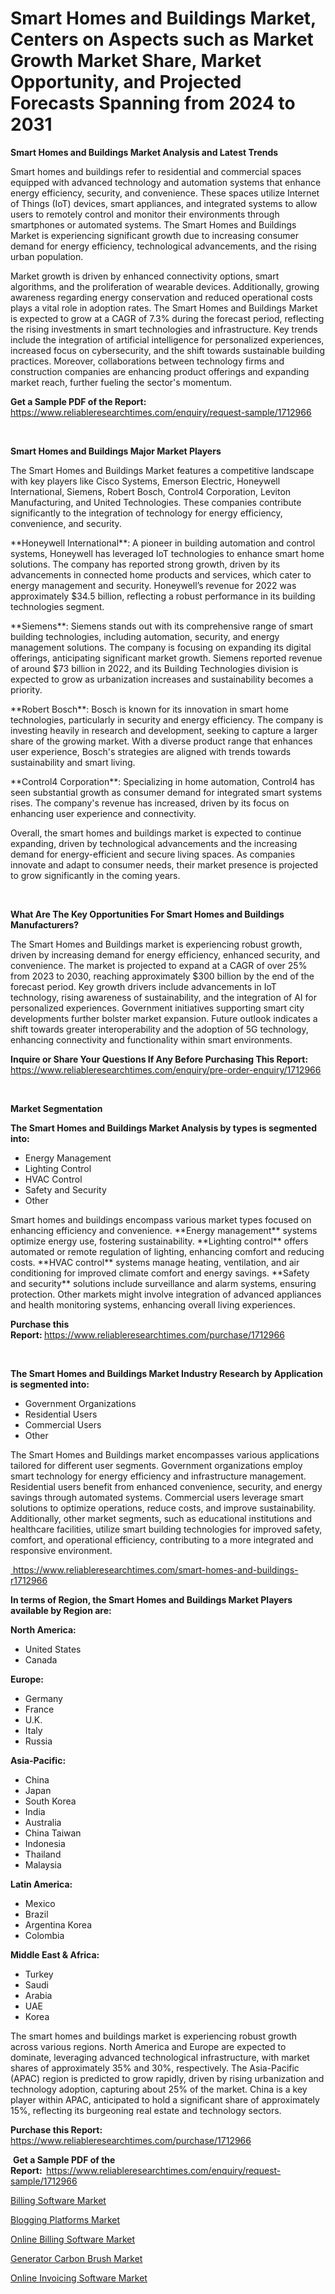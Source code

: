 <p><h1>Smart Homes and Buildings Market, Centers on Aspects such as Market Growth Market Share, Market Opportunity, and Projected Forecasts Spanning from 2024 to 2031</h1></p><p><strong>Smart Homes and Buildings Market Analysis and Latest Trends</strong></p>
<p><p>Smart homes and buildings refer to residential and commercial spaces equipped with advanced technology and automation systems that enhance energy efficiency, security, and convenience. These spaces utilize Internet of Things (IoT) devices, smart appliances, and integrated systems to allow users to remotely control and monitor their environments through smartphones or automated systems. The Smart Homes and Buildings Market is experiencing significant growth due to increasing consumer demand for energy efficiency, technological advancements, and the rising urban population.</p><p>Market growth is driven by enhanced connectivity options, smart algorithms, and the proliferation of wearable devices. Additionally, growing awareness regarding energy conservation and reduced operational costs plays a vital role in adoption rates. The Smart Homes and Buildings Market is expected to grow at a CAGR of 7.3% during the forecast period, reflecting the rising investments in smart technologies and infrastructure. Key trends include the integration of artificial intelligence for personalized experiences, increased focus on cybersecurity, and the shift towards sustainable building practices. Moreover, collaborations between technology firms and construction companies are enhancing product offerings and expanding market reach, further fueling the sector's momentum.</p></p>
<p><strong>Get a Sample PDF of the Report:&nbsp;</strong> <a href="https://www.reliableresearchtimes.com/enquiry/request-sample/1712966?utm_campaign=1598&utm_medium=2&utm_source=Github&utm_content=ia&utm_term=22102024&utm_id=smart-homes-and-buildings">https://www.reliableresearchtimes.com/enquiry/request-sample/1712966</a></p>
<p>&nbsp;</p>
<p><strong>Smart Homes and Buildings Major Market Players</strong></p>
<p><p>The Smart Homes and Buildings Market features a competitive landscape with key players like Cisco Systems, Emerson Electric, Honeywell International, Siemens, Robert Bosch, Control4 Corporation, Leviton Manufacturing, and United Technologies. These companies contribute significantly to the integration of technology for energy efficiency, convenience, and security.</p><p>**Honeywell International**: A pioneer in building automation and control systems, Honeywell has leveraged IoT technologies to enhance smart home solutions. The company has reported strong growth, driven by its advancements in connected home products and services, which cater to energy management and security. Honeywell’s revenue for 2022 was approximately $34.5 billion, reflecting a robust performance in its building technologies segment.</p><p>**Siemens**: Siemens stands out with its comprehensive range of smart building technologies, including automation, security, and energy management solutions. The company is focusing on expanding its digital offerings, anticipating significant market growth. Siemens reported revenue of around $73 billion in 2022, and its Building Technologies division is expected to grow as urbanization increases and sustainability becomes a priority.</p><p>**Robert Bosch**: Bosch is known for its innovation in smart home technologies, particularly in security and energy efficiency. The company is investing heavily in research and development, seeking to capture a larger share of the growing market. With a diverse product range that enhances user experience, Bosch's strategies are aligned with trends towards sustainability and smart living.</p><p>**Control4 Corporation**: Specializing in home automation, Control4 has seen substantial growth as consumer demand for integrated smart systems rises. The company's revenue has increased, driven by its focus on enhancing user experience and connectivity.</p><p>Overall, the smart homes and buildings market is expected to continue expanding, driven by technological advancements and the increasing demand for energy-efficient and secure living spaces. As companies innovate and adapt to consumer needs, their market presence is projected to grow significantly in the coming years.</p></p>
<p>&nbsp;</p>
<p><strong>What Are The Key Opportunities For Smart Homes and Buildings Manufacturers?</strong></p>
<p><p>The Smart Homes and Buildings market is experiencing robust growth, driven by increasing demand for energy efficiency, enhanced security, and convenience. The market is projected to expand at a CAGR of over 25% from 2023 to 2030, reaching approximately $300 billion by the end of the forecast period. Key growth drivers include advancements in IoT technology, rising awareness of sustainability, and the integration of AI for personalized experiences. Government initiatives supporting smart city developments further bolster market expansion. Future outlook indicates a shift towards greater interoperability and the adoption of 5G technology, enhancing connectivity and functionality within smart environments.</p></p>
<p><strong>Inquire or Share Your Questions If Any Before Purchasing This Report:</strong> <a href="https://www.reliableresearchtimes.com/enquiry/pre-order-enquiry/1712966?utm_campaign=1598&utm_medium=2&utm_source=Github&utm_content=ia&utm_term=22102024&utm_id=smart-homes-and-buildings">https://www.reliableresearchtimes.com/enquiry/pre-order-enquiry/1712966</a></p>
<p>&nbsp;</p>
<p><strong>Market Segmentation</strong></p>
<p><strong>The Smart Homes and Buildings Market Analysis by types is segmented into:</strong></p>
<p><ul><li>Energy Management</li><li>Lighting Control</li><li>HVAC Control</li><li>Safety and Security</li><li>Other</li></ul></p>
<p><p>Smart homes and buildings encompass various market types focused on enhancing efficiency and convenience. **Energy management** systems optimize energy use, fostering sustainability. **Lighting control** offers automated or remote regulation of lighting, enhancing comfort and reducing costs. **HVAC control** systems manage heating, ventilation, and air conditioning for improved climate comfort and energy savings. **Safety and security** solutions include surveillance and alarm systems, ensuring protection. Other markets might involve integration of advanced appliances and health monitoring systems, enhancing overall living experiences.</p></p>
<p><strong>Purchase this Report:&nbsp;</strong><a href="https://www.reliableresearchtimes.com/purchase/1712966?utm_campaign=1598&utm_medium=2&utm_source=Github&utm_content=ia&utm_term=22102024&utm_id=smart-homes-and-buildings">https://www.reliableresearchtimes.com/purchase/1712966</a></p>
<p>&nbsp;</p>
<p><strong>The Smart Homes and Buildings Market Industry Research by Application is segmented into:</strong></p>
<p><ul><li>Government Organizations</li><li>Residential Users</li><li>Commercial Users</li><li>Other</li></ul></p>
<p><p>The Smart Homes and Buildings market encompasses various applications tailored for different user segments. Government organizations employ smart technology for energy efficiency and infrastructure management. Residential users benefit from enhanced convenience, security, and energy savings through automated systems. Commercial users leverage smart solutions to optimize operations, reduce costs, and improve sustainability. Additionally, other market segments, such as educational institutions and healthcare facilities, utilize smart building technologies for improved safety, comfort, and operational efficiency, contributing to a more integrated and responsive environment.</p></p>
<p><a href="https://www.reliableresearchtimes.com/smart-homes-and-buildings-r1712966?utm_campaign=1598&utm_medium=2&utm_source=Github&utm_content=ia&utm_term=22102024&utm_id=smart-homes-and-buildings">&nbsp;https://www.reliableresearchtimes.com/smart-homes-and-buildings-r1712966</a></p>
<p><strong>In terms of Region, the Smart Homes and Buildings Market Players available by Region are:</strong></p>
<p>
    <p> <strong> North America: </strong>
        <ul>
            <li>United States</li>
            <li>Canada</li>
        </ul>
        </p> 
    <p> <strong> Europe: </strong>
        <ul>
            <li>Germany</li>
            <li>France</li>
            <li>U.K.</li>
            <li>Italy</li>
            <li>Russia</li>
        </ul>
        </p> 
    <p> <strong> Asia-Pacific: </strong>
        <ul>
            <li>China</li>
            <li>Japan</li>
            <li>South Korea</li>
            <li>India</li>
            <li>Australia</li>
            <li>China Taiwan</li>
            <li>Indonesia</li>
            <li>Thailand</li>
            <li>Malaysia</li>
        </ul>
        </p> 
    <p> <strong> Latin America: </strong>
        <ul>
            <li>Mexico</li>
            <li>Brazil</li>
            <li>Argentina Korea</li>
            <li>Colombia</li>
        </ul>
        </p> 
    <p> <strong> Middle East & Africa: </strong>
        <ul>
            <li>Turkey</li>
            <li>Saudi</li>
            <li>Arabia</li>
            <li>UAE</li>
            <li>Korea</li>
        </ul>
    </p>
    </p>
<p><p>The smart homes and buildings market is experiencing robust growth across various regions. North America and Europe are expected to dominate, leveraging advanced technological infrastructure, with market shares of approximately 35% and 30%, respectively. The Asia-Pacific (APAC) region is predicted to grow rapidly, driven by rising urbanization and technology adoption, capturing about 25% of the market. China is a key player within APAC, anticipated to hold a significant share of approximately 15%, reflecting its burgeoning real estate and technology sectors.</p></p>
<p><strong>Purchase this Report: </strong><a href="https://www.reliableresearchtimes.com/purchase/1712966?utm_campaign=1598&utm_medium=2&utm_source=Github&utm_content=ia&utm_term=22102024&utm_id=smart-homes-and-buildings">https://www.reliableresearchtimes.com/purchase/1712966</a></p>
<p>&nbsp;<strong>Get a Sample PDF of the Report:&nbsp;&nbsp;</strong><a href="https://www.reliableresearchtimes.com/enquiry/request-sample/1712966?utm_campaign=1598&utm_medium=2&utm_source=Github&utm_content=ia&utm_term=22102024&utm_id=smart-homes-and-buildings">https://www.reliableresearchtimes.com/enquiry/request-sample/1712966</a></p>
<p><strong></strong></p>
<p><p><a href="https://www.linkedin.com/pulse/global-billing-software-market-opportunities-challenges2024-ydcmf?utm_campaign=1598&utm_medium=2&utm_source=Github&utm_content=ia&utm_term=22102024&utm_id=smart-homes-and-buildings">Billing Software Market</a></p><p><a href="https://www.linkedin.com/pulse/in-depth-blogging-platforms-market-review-size-share-123cagr-growth-euvwf?utm_campaign=1598&utm_medium=2&utm_source=Github&utm_content=ia&utm_term=22102024&utm_id=smart-homes-and-buildings">Blogging Platforms Market</a></p><p><a href="https://www.linkedin.com/pulse/investing-online-billing-software-market-trends-leading-products-kqkmf?utm_campaign=1598&utm_medium=2&utm_source=Github&utm_content=ia&utm_term=22102024&utm_id=smart-homes-and-buildings">Online Billing Software Market</a></p><p><a href="https://issuu.com/reportprime-2/docs/generator-carbon-brush-market-size-_69f9dc5478a196?utm_campaign=1598&utm_medium=2&utm_source=Github&utm_content=ia&utm_term=22102024&utm_id=smart-homes-and-buildings">Generator Carbon Brush Market</a></p><p><a href="https://www.linkedin.com/pulse/global-online-invoicing-software-market-exploring-share-trends-ytkif?utm_campaign=1598&utm_medium=2&utm_source=Github&utm_content=ia&utm_term=22102024&utm_id=smart-homes-and-buildings">Online Invoicing Software Market</a></p></p>